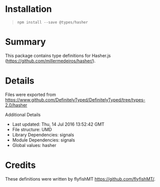 # Installation
> `npm install --save @types/hasher`

# Summary
This package contains type definitions for Hasher.js (https://github.com/millermedeiros/hasher/).

# Details
Files were exported from https://www.github.com/DefinitelyTyped/DefinitelyTyped/tree/types-2.0/hasher

Additional Details
 * Last updated: Thu, 14 Jul 2016 13:52:42 GMT
 * File structure: UMD
 * Library Dependencies: signals
 * Module Dependencies: signals
 * Global values: hasher

# Credits
These definitions were written by flyfishMT <https://github.com/flyfishMT/>.
